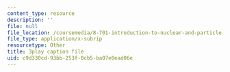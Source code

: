 ```yaml
---
content_type: resource
description: ''
file: null
file_location: /coursemedia/8-701-introduction-to-nuclear-and-particle-physics-fall-2020/c9d330cd93bb253f0cb5ba07e0ead06e_2KQrWenxujU.srt
file_type: application/x-subrip
resourcetype: Other
title: 3play caption file
uid: c9d330cd-93bb-253f-0cb5-ba07e0ead06e
---
```

